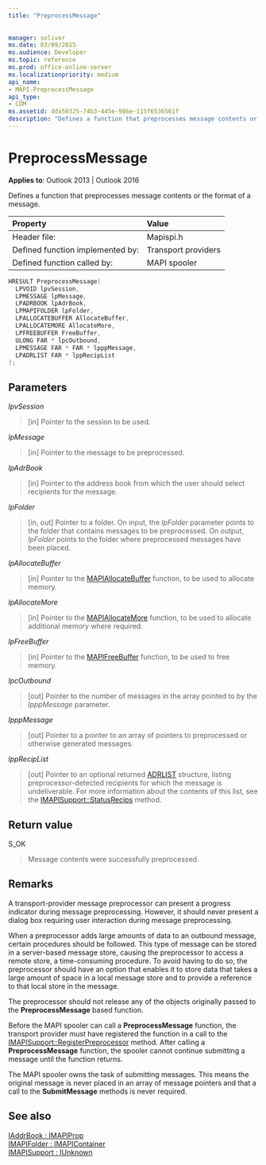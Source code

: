 ```yaml
---
title: "PreprocessMessage"
 
 
manager: soliver
ms.date: 03/09/2015
ms.audience: Developer
ms.topic: reference
ms.prod: office-online-server
ms.localizationpriority: medium
api_name:
- MAPI.PreprocessMessage
api_type:
- COM
ms.assetid: dda50325-74b3-445e-986e-115f6536561f
description: "Defines a function that preprocesses message contents or the format of a message for Outlook 2013 and Outlook 2016."
---
```


# PreprocessMessage

**Applies to**: Outlook 2013 | Outlook 2016
  
Defines a function that preprocesses message contents or the format of a message.
  
|Property |Value |
|:-----|:-----|
|Header file:  <br/> |Mapispi.h  <br/> |
|Defined function implemented by:  <br/> |Transport providers  <br/> |
|Defined function called by:  <br/> |MAPI spooler  <br/> |

```cpp
HRESULT PreprocessMessage(
  LPVOID lpvSession,
  LPMESSAGE lpMessage,
  LPADRBOOK lpAdrBook,
  LPMAPIFOLDER lpFolder,
  LPALLOCATEBUFFER AllocateBuffer,
  LPALLOCATEMORE AllocateMore,
  LPFREEBUFFER FreeBuffer,
  ULONG FAR * lpcOutbound,
  LPMESSAGE FAR * FAR * lpppMessage,
  LPADRLIST FAR * lppRecipList
);
```

## Parameters

 _lpvSession_
  
> [in] Pointer to the session to be used.

 _lpMessage_
  
> [in] Pointer to the message to be preprocessed.

 _lpAdrBook_
  
> [in] Pointer to the address book from which the user should select recipients for the message.

 _lpFolder_
  
> [in, out] Pointer to a folder. On input, the _lpFolder_ parameter points to the folder that contains messages to be preprocessed. On output, _lpFolder_ points to the folder where preprocessed messages have been placed.

 _lpAllocateBuffer_
  
> [in] Pointer to the [MAPIAllocateBuffer](mapiallocatebuffer.md) function, to be used to allocate memory.

 _lpAllocateMore_
  
> [in] Pointer to the [MAPIAllocateMore](mapiallocatemore.md) function, to be used to allocate additional memory where required.

 _lpFreeBuffer_
  
> [in] Pointer to the [MAPIFreeBuffer](mapifreebuffer.md) function, to be used to free memory.

 _lpcOutbound_
  
> [out] Pointer to the number of messages in the array pointed to by the _lpppMessage_ parameter.

 _lpppMessage_
  
> [out] Pointer to a pointer to an array of pointers to preprocessed or otherwise generated messages.

 _lppRecipList_
  
> [out] Pointer to an optional returned [ADRLIST](adrlist.md) structure, listing preprocessor-detected recipients for which the message is undeliverable. For more information about the contents of this list, see the [IMAPISupport::StatusRecips](imapisupport-statusrecips.md) method.

## Return value

S_OK
  
> Message contents were successfully preprocessed.

## Remarks

A transport-provider message preprocessor can present a progress indicator during message preprocessing. However, it should never present a dialog box requiring user interaction during message preprocessing.
  
When a preprocessor adds large amounts of data to an outbound message, certain procedures should be followed. This type of message can be stored in a server-based message store, causing the preprocessor to access a remote store, a time-consuming procedure. To avoid having to do so, the preprocessor should have an option that enables it to store data that takes a large amount of space in a local message store and to provide a reference to that local store in the message.
  
The preprocessor should not release any of the objects originally passed to the **PreprocessMessage** based function.
  
Before the MAPI spooler can call a **PreprocessMessage** function, the transport provider must have registered the function in a call to the [IMAPISupport::RegisterPreprocessor](imapisupport-registerpreprocessor.md) method. After calling a **PreprocessMessage** function, the spooler cannot continue submitting a message until the function returns.
  
The MAPI spooler owns the task of submitting messages. This means the original message is never placed in an array of message pointers and that a call to the **SubmitMessage** methods is never required.
  
## See also

[IAddrBook : IMAPIProp](iaddrbookimapiprop.md)  
[IMAPIFolder : IMAPIContainer](imapifolderimapicontainer.md)  
[IMAPISupport : IUnknown](imapisupportiunknown.md)

